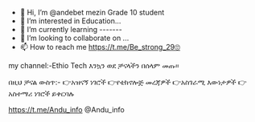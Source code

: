 - 👋 Hi, I’m @andebet mezin Grade 10 student
- 👀 I’m interested in Education...
- 🌱 I’m currently learning -------
- 💞️ I’m looking to collaborate on ...
- 📫 How to reach me https://t.me/Be_strong_29🙄

<!---
andebet19/andebet19 is a ✨ special ✨ repository because its `README.md` (this file) appears on your GitHub profile.
You can click the Preview link to take a look at your changes.
--->


my channel:-Ethio Tech
እንኳን ወደ ቻናላችን በሰላም መጡ።

በዚህ ቻናል ውስጥ:-
👉አዝናኝ ነገሮች
👉የቴክኖሎጅ መረጃዎች
👉አስገራሚ እውነታዎች
👉አስተማሪ ነገሮች ይቀርባሉ

https://t.me/Andu_info
@Andu_info
